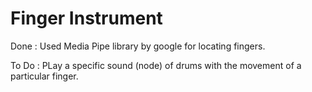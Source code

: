 # Finger Instrument

Done :
Used Media Pipe library by google for locating fingers.

To Do :
PLay a specific sound (node) of drums with the movement of a particular finger.
